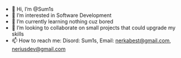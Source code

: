 - 👋 Hi, I’m @Sum1s
- 👀 I’m interested in Software Development
- 🌱 I’m currently learning nothing cuz bored
- 💞️ I’m looking to collaborate on small projects that could upgrade my skills
- 📫 How to reach me: Disord: Sum1s, Email: nerkabest@gmail.com, neriusdev@gmail.com

<!---
Sum1s/Sum1s is a ✨ special ✨ repository because its `README.md` (this file) appears on your GitHub profile.
You can click the Preview link to take a look at your changes.
--->

